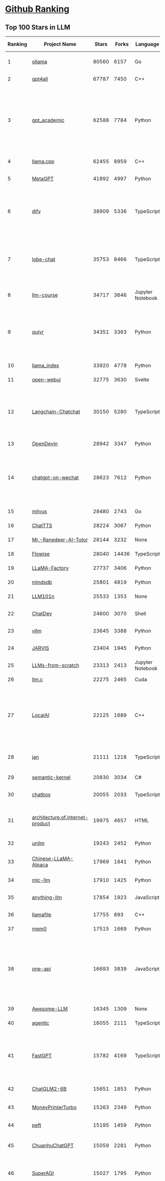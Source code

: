 [Github Ranking](../README.md)
==========

## Top 100 Stars in LLM

| Ranking | Project Name | Stars | Forks | Language | Open Issues | Description | Last Commit |
| ------- | ------------ | ----- | ----- | -------- | ----------- | ----------- | ----------- |
| 1 | [ollama](https://github.com/ollama/ollama) | 80560 | 6157 | Go | 936 | Get up and running with Llama 3.1, Mistral, Gemma 2, and other large language models. | 2024-07-26T03:10:19Z |
| 2 | [gpt4all](https://github.com/nomic-ai/gpt4all) | 67787 | 7450 | C++ | 491 | GPT4All: Chat with Local LLMs on Any Device | 2024-07-25T23:40:45Z |
| 3 | [gpt_academic](https://github.com/binary-husky/gpt_academic) | 62588 | 7784 | Python | 290 | 为GPT/GLM等LLM大语言模型提供实用化交互接口，特别优化论文阅读/润色/写作体验，模块化设计，支持自定义快捷按钮&函数插件，支持Python和C++等项目剖析&自译解功能，PDF/LaTex论文翻译&总结功能，支持并行问询多种LLM模型，支持chatglm3等本地模型。接入通义千问, deepseekcoder, 讯飞星火, 文心一言, llama2, rwkv, claude2, moss等。 | 2024-07-24T09:52:14Z |
| 4 | [llama.cpp](https://github.com/ggerganov/llama.cpp) | 62455 | 8959 | C++ | 309 | LLM inference in C/C++ | 2024-07-26T03:00:05Z |
| 5 | [MetaGPT](https://github.com/geekan/MetaGPT) | 41892 | 4997 | Python | 285 | 🌟 The Multi-Agent Framework: First AI Software Company, Towards Natural Language Programming | 2024-07-25T04:06:05Z |
| 6 | [dify](https://github.com/langgenius/dify) | 38909 | 5336 | TypeScript | 278 | Dify is an open-source LLM app development platform. Dify's intuitive interface combines AI workflow, RAG pipeline, agent capabilities, model management, observability features and more, letting you quickly go from prototype to production. | 2024-07-26T03:21:53Z |
| 7 | [lobe-chat](https://github.com/lobehub/lobe-chat) | 35753 | 8466 | TypeScript | 329 | 🤯 Lobe Chat - an open-source, modern-design LLMs/AI chat framework. Supports Multi AI Providers( OpenAI / Claude 3 / Gemini / Ollama / Bedrock / Azure / Mistral / Perplexity ), Multi-Modals (Vision/TTS) and plugin system. One-click FREE deployment of your private ChatGPT chat application. | 2024-07-26T03:09:43Z |
| 8 | [llm-course](https://github.com/mlabonne/llm-course) | 34717 | 3646 | Jupyter Notebook | 39 | Course to get into Large Language Models (LLMs) with roadmaps and Colab notebooks. | 2024-07-16T15:53:33Z |
| 9 | [quivr](https://github.com/QuivrHQ/quivr) | 34351 | 3363 | Python | 76 | Open-source RAG Framework for building GenAI Second Brains 🧠  Build productivity assistant (RAG) ⚡️🤖 Chat with your docs (PDF, CSV, ...)  & apps using Langchain, GPT 3.5 / 4 turbo, Private, Anthropic, VertexAI, Ollama, LLMs, Groq  that you can share with users !  Efficient retrieval augmented generation framework | 2024-07-25T20:03:58Z |
| 10 | [llama_index](https://github.com/run-llama/llama_index) | 33920 | 4778 | Python | 627 | LlamaIndex is a data framework for your LLM applications | 2024-07-26T03:02:57Z |
| 11 | [open-webui](https://github.com/open-webui/open-webui) | 32775 | 3630 | Svelte | 122 | User-friendly WebUI for LLMs (Formerly Ollama WebUI) | 2024-07-25T23:02:43Z |
| 12 | [Langchain-Chatchat](https://github.com/chatchat-space/Langchain-Chatchat) | 30150 | 5280 | TypeScript | 49 | Langchain-Chatchat（原Langchain-ChatGLM）基于 Langchain 与 ChatGLM, Qwen 与 Llama 等语言模型的 RAG 与 Agent 应用 \| Langchain-Chatchat (formerly langchain-ChatGLM), local knowledge based LLM (like ChatGLM, Qwen and Llama) RAG and Agent app with langchain  | 2024-07-26T03:16:15Z |
| 13 | [OpenDevin](https://github.com/OpenDevin/OpenDevin) | 28942 | 3347 | Python | 129 | 🐚 OpenDevin: Code Less, Make More | 2024-07-26T03:11:09Z |
| 14 | [chatgpt-on-wechat](https://github.com/zhayujie/chatgpt-on-wechat) | 28623 | 7612 | Python | 286 | 基于大模型搭建的聊天机器人，同时支持 微信公众号、企业微信应用、飞书、钉钉 等接入，可选择GPT3.5/GPT-4o/GPT4.0/ Claude/文心一言/讯飞星火/通义千问/ Gemini/GLM-4/Claude/Kimi/LinkAI，能处理文本、语音和图片，访问操作系统和互联网，支持基于自有知识库进行定制企业智能客服。 | 2024-07-25T09:09:40Z |
| 15 | [milvus](https://github.com/milvus-io/milvus) | 28480 | 2743 | Go | 583 | A cloud-native vector database, storage for next generation AI applications | 2024-07-26T03:11:46Z |
| 16 | [ChatTTS](https://github.com/2noise/ChatTTS) | 28224 | 3067 | Python | 89 | A generative speech model for daily dialogue. | 2024-07-25T04:01:44Z |
| 17 | [Mr.-Ranedeer-AI-Tutor](https://github.com/JushBJJ/Mr.-Ranedeer-AI-Tutor) | 28144 | 3232 | None | 13 | A GPT-4 AI Tutor Prompt for customizable personalized learning experiences. | 2024-03-25T13:06:55Z |
| 18 | [Flowise](https://github.com/FlowiseAI/Flowise) | 28040 | 14436 | TypeScript | 388 | Drag & drop UI to build your customized LLM flow | 2024-07-25T23:46:54Z |
| 19 | [LLaMA-Factory](https://github.com/hiyouga/LLaMA-Factory) | 27737 | 3406 | Python | 72 | A WebUI for Efficient Fine-Tuning of 100+ LLMs (ACL 2024) | 2024-07-26T02:01:15Z |
| 20 | [mindsdb](https://github.com/mindsdb/mindsdb) | 25801 | 4819 | Python | 147 | The platform for building AI from enterprise data | 2024-07-26T01:24:08Z |
| 21 | [LLM101n](https://github.com/karpathy/LLM101n) | 25533 | 1353 | None | 17 | LLM101n: Let's build a Storyteller | 2024-07-21T10:29:54Z |
| 22 | [ChatDev](https://github.com/OpenBMB/ChatDev) | 24600 | 3070 | Shell | 27 | Create Customized Software using Natural Language Idea (through LLM-powered Multi-Agent Collaboration) | 2024-07-25T01:46:33Z |
| 23 | [vllm](https://github.com/vllm-project/vllm) | 23645 | 3388 | Python | 1177 | A high-throughput and memory-efficient inference and serving engine for LLMs | 2024-07-26T03:21:22Z |
| 24 | [JARVIS](https://github.com/microsoft/JARVIS) | 23404 | 1945 | Python | 74 | JARVIS, a system to connect LLMs with ML community. Paper: https://arxiv.org/pdf/2303.17580.pdf | 2024-04-24T01:38:16Z |
| 25 | [LLMs-from-scratch](https://github.com/rasbt/LLMs-from-scratch) | 23313 | 2413 | Jupyter Notebook | 0 | Implementing a ChatGPT-like LLM in PyTorch from scratch, step by step | 2024-07-25T02:53:43Z |
| 26 | [llm.c](https://github.com/karpathy/llm.c) | 22275 | 2465 | Cuda | 65 | LLM training in simple, raw C/CUDA | 2024-07-25T23:34:37Z |
| 27 | [LocalAI](https://github.com/mudler/LocalAI) | 22125 | 1689 | C++ | 315 | :robot: The free, Open Source OpenAI alternative. Self-hosted, community-driven and local-first. Drop-in replacement for OpenAI running on consumer-grade hardware. No GPU required. Runs gguf, transformers, diffusers and many more models architectures. It allows to generate Text, Audio, Video, Images. Also with voice cloning capabilities. | 2024-07-25T22:28:34Z |
| 28 | [jan](https://github.com/janhq/jan) | 21111 | 1218 | TypeScript | 178 | Jan is an open source alternative to ChatGPT that runs 100% offline on your computer. Multiple engine support (llama.cpp, TensorRT-LLM) | 2024-07-26T03:12:45Z |
| 29 | [semantic-kernel](https://github.com/microsoft/semantic-kernel) | 20830 | 3034 | C# | 500 | Integrate cutting-edge LLM technology quickly and easily into your apps | 2024-07-25T23:41:59Z |
| 30 | [chatbox](https://github.com/Bin-Huang/chatbox) | 20055 | 2033 | TypeScript | 305 | User-friendly Desktop Client App for AI Models/LLMs (GPT, Claude, Gemini, Ollama...) | 2024-07-23T10:23:19Z |
| 31 | [architecture.of.internet-product](https://github.com/davideuler/architecture.of.internet-product) | 19975 | 4657 | HTML | 3 | 互联网公司技术架构，微信/淘宝/微博/腾讯/阿里/美团点评/百度/OpenAI/Google/Facebook/Amazon/eBay的架构，欢迎PR补充 | 2024-02-17T12:02:24Z |
| 32 | [unilm](https://github.com/microsoft/unilm) | 19243 | 2452 | Python | 563 | Large-scale Self-supervised Pre-training Across Tasks, Languages, and Modalities | 2024-07-15T07:11:23Z |
| 33 | [Chinese-LLaMA-Alpaca](https://github.com/ymcui/Chinese-LLaMA-Alpaca) | 17969 | 1841 | Python | 3 | 中文LLaMA&Alpaca大语言模型+本地CPU/GPU训练部署 (Chinese LLaMA & Alpaca LLMs) | 2024-04-30T04:28:38Z |
| 34 | [mlc-llm](https://github.com/mlc-ai/mlc-llm) | 17910 | 1425 | Python | 157 | Universal LLM Deployment Engine with ML Compilation | 2024-07-25T20:29:12Z |
| 35 | [anything-llm](https://github.com/Mintplex-Labs/anything-llm) | 17854 | 1923 | JavaScript | 146 | The all-in-one Desktop & Docker AI application with full RAG and AI Agent capabilities. | 2024-07-26T00:39:44Z |
| 36 | [llamafile](https://github.com/Mozilla-Ocho/llamafile) | 17755 | 893 | C++ | 102 | Distribute and run LLMs with a single file. | 2024-07-25T17:54:21Z |
| 37 | [mem0](https://github.com/mem0ai/mem0) | 17515 | 1669 | Python | 137 | The memory layer for Personalized AI | 2024-07-26T02:13:25Z |
| 38 | [one-api](https://github.com/songquanpeng/one-api) | 16693 | 3839 | JavaScript | 557 | OpenAI 接口管理 & 分发系统，支持 Azure、Anthropic Claude、Google PaLM 2 & Gemini、智谱 ChatGLM、百度文心一言、讯飞星火认知、阿里通义千问、360 智脑以及腾讯混元，可用于二次分发管理 key，仅单可执行文件，已打包好 Docker 镜像，一键部署，开箱即用. OpenAI key management & redistribution system, using a single API for all LLMs, and features an English UI. | 2024-07-25T17:31:35Z |
| 39 | [Awesome-LLM](https://github.com/Hannibal046/Awesome-LLM) | 16345 | 1309 | None | 0 | Awesome-LLM: a curated list of Large Language Model | 2024-07-22T14:49:33Z |
| 40 | [agentic](https://github.com/transitive-bullshit/agentic) | 16055 | 2111 | TypeScript | 6 | AI agent stdlib that works with any LLM and TypeScript AI SDK. | 2024-07-24T20:43:04Z |
| 41 | [FastGPT](https://github.com/labring/FastGPT) | 15782 | 4169 | TypeScript | 238 | FastGPT is a knowledge-based platform built on the LLMs, offers a comprehensive suite of out-of-the-box capabilities such as data processing, RAG retrieval, and visual AI workflow orchestration, letting you easily develop and deploy complex question-answering systems without the need for extensive setup or configuration. | 2024-07-26T03:12:59Z |
| 42 | [ChatGLM2-6B](https://github.com/THUDM/ChatGLM2-6B) | 15651 | 1853 | Python | 425 | ChatGLM2-6B: An Open Bilingual Chat LLM \| 开源双语对话语言模型 | 2024-06-27T04:05:08Z |
| 43 | [MoneyPrinterTurbo](https://github.com/harry0703/MoneyPrinterTurbo) | 15263 | 2349 | Python | 24 | 利用AI大模型，一键生成高清短视频 Generate short videos with one click using AI LLM. | 2024-07-25T07:00:07Z |
| 44 | [peft](https://github.com/huggingface/peft) | 15195 | 1459 | Python | 20 | 🤗 PEFT: State-of-the-art Parameter-Efficient Fine-Tuning. | 2024-07-26T03:20:11Z |
| 45 | [ChuanhuChatGPT](https://github.com/GaiZhenbiao/ChuanhuChatGPT) | 15059 | 2281 | Python | 115 | GUI for ChatGPT API and many LLMs. Supports agents, file-based QA, GPT finetuning and query with web search. All with a neat UI. | 2024-07-24T06:23:06Z |
| 46 | [SuperAGI](https://github.com/TransformerOptimus/SuperAGI) | 15027 | 1795 | Python | 128 | <⚡️> SuperAGI - A dev-first open source autonomous AI agent framework. Enabling developers to build, manage & run useful autonomous agents quickly and reliably. | 2024-06-20T23:48:06Z |
| 47 | [haystack](https://github.com/deepset-ai/haystack) | 14811 | 1728 | Python | 118 | :mag: LLM orchestration framework to build customizable, production-ready LLM applications. Connect components (models, vector DBs, file converters) to pipelines or agents that can interact with your data. With advanced retrieval methods, it's best suited for building RAG, question answering, semantic search or conversational agent chatbots. | 2024-07-25T15:28:23Z |
| 48 | [kubesphere](https://github.com/kubesphere/kubesphere) | 14748 | 2121 | Go | 488 | The container platform tailored for Kubernetes multi-cloud, datacenter, and edge management ⎈ 🖥 ☁️ | 2024-07-15T08:25:26Z |
| 49 | [DocsGPT](https://github.com/arc53/DocsGPT) | 14450 | 1448 | Python | 72 | GPT-powered chat for documentation, chat with your documents | 2024-07-25T10:48:31Z |
| 50 | [evals](https://github.com/openai/evals) | 14436 | 2553 | Python | 85 | Evals is a framework for evaluating LLMs and LLM systems, and an open-source registry of benchmarks. | 2024-07-21T17:04:29Z |
| 51 | [continue](https://github.com/continuedev/continue) | 13755 | 972 | TypeScript | 364 | ⏩ Continue is the leading open-source AI code assistant. You can connect any models and any context to build custom autocomplete and chat experiences inside VS Code and JetBrains | 2024-07-26T00:27:11Z |
| 52 | [crawlee](https://github.com/apify/crawlee) | 13751 | 585 | TypeScript | 105 | Crawlee—A web scraping and browser automation library for Node.js to build reliable crawlers. In JavaScript and TypeScript. Extract data for AI, LLMs, RAG, or GPTs. Download HTML, PDF, JPG, PNG, and other files from websites. Works with Puppeteer, Playwright, Cheerio, JSDOM, and raw HTTP. Both headful and headless mode. With proxy rotation. | 2024-07-26T02:10:16Z |
| 53 | [Awesome-Chinese-LLM](https://github.com/HqWu-HITCS/Awesome-Chinese-LLM) | 13687 | 1265 | None | 3 | 整理开源的中文大语言模型，以规模较小、可私有化部署、训练成本较低的模型为主，包括底座模型，垂直领域微调及应用，数据集与教程等。 | 2024-07-21T13:50:36Z |
| 54 | [Scrapegraph-ai](https://github.com/ScrapeGraphAI/Scrapegraph-ai) | 13461 | 1043 | Python | 19 | Python scraper based on AI | 2024-07-25T09:57:57Z |
| 55 | [ChatGLM3](https://github.com/THUDM/ChatGLM3) | 13163 | 1517 | Python | 12 | ChatGLM3 series: Open Bilingual Chat LLMs \| 开源双语对话语言模型 | 2024-07-10T06:19:57Z |
| 56 | [unsloth](https://github.com/unslothai/unsloth) | 13105 | 861 | Python | 395 | Finetune Llama 3.1, Mistral, Phi & Gemma LLMs 2-5x faster with 80% less memory | 2024-07-25T22:01:53Z |
| 57 | [dalai](https://github.com/cocktailpeanut/dalai) | 13104 | 1431 | CSS | 296 | The simplest way to run LLaMA on your local machine | 2024-06-18T20:29:46Z |
| 58 | [Llama-Chinese](https://github.com/LlamaFamily/Llama-Chinese) | 13080 | 1194 | Python | 185 | Llama中文社区，Llama3在线体验和微调模型已开放，实时汇总最新Llama3学习资料，已将所有代码更新适配Llama3，构建最好的中文Llama大模型，完全开源可商用 | 2024-07-25T01:01:13Z |
| 59 | [graphrag](https://github.com/microsoft/graphrag) | 12914 | 1081 | Python | 91 | A modular graph-based Retrieval-Augmented Generation (RAG) system | 2024-07-26T01:33:56Z |
| 60 | [Qwen](https://github.com/QwenLM/Qwen) | 12793 | 1034 | Python | 9 | The official repo of Qwen (通义千问) chat & pretrained large language model proposed by Alibaba Cloud. | 2024-07-24T10:19:05Z |
| 61 | [DB-GPT](https://github.com/eosphoros-ai/DB-GPT) | 12676 | 1654 | Python | 112 | AI Native Data App Development framework with AWEL(Agentic Workflow Expression Language) and Agents | 2024-07-26T02:10:14Z |
| 62 | [ragflow](https://github.com/infiniflow/ragflow) | 12614 | 1233 | Python | 292 | RAGFlow is an open-source RAG (Retrieval-Augmented Generation) engine based on deep document understanding. | 2024-07-26T02:52:57Z |
| 63 | [botpress](https://github.com/botpress/botpress) | 12304 | 1704 | TypeScript | 8 | The open-source hub to build & deploy GPT/LLM Agents ⚡️ | 2024-07-25T23:59:07Z |
| 64 | [pandas-ai](https://github.com/Sinaptik-AI/pandas-ai) | 12172 | 1153 | Python | 92 | Chat with your database (SQL, CSV, pandas, polars, mongodb, noSQL, etc). PandasAI makes data analysis conversational using LLMs (GPT 3.5 / 4, Anthropic, VertexAI) and RAG. | 2024-07-22T15:45:27Z |
| 65 | [SWE-agent](https://github.com/princeton-nlp/SWE-agent) | 12116 | 1210 | Python | 54 | SWE-agent takes a GitHub issue and tries to automatically fix it, using GPT-4, or your LM of choice. It solves 12.47% of bugs in the SWE-bench evaluation set and takes just 1 minute to run. | 2024-07-25T14:41:08Z |
| 66 | [khoj](https://github.com/khoj-ai/khoj) | 12085 | 605 | Python | 60 | Your AI second brain. Get answers to your questions, whether they be online or in your own notes. Use online AI models (e.g gpt4) or private, local LLMs (e.g llama3). Self-host locally or use our cloud instance. Access from Obsidian, Emacs, Desktop app, Web or Whatsapp. | 2024-07-25T21:36:20Z |
| 67 | [RWKV-LM](https://github.com/BlinkDL/RWKV-LM) | 12044 | 827 | Python | 67 | RWKV is an RNN with transformer-level LLM performance. It can be directly trained like a GPT (parallelizable). So it's combining the best of RNN and transformer - great performance, fast inference, saves VRAM, fast training, "infinite" ctx_len, and free sentence embedding. | 2024-07-23T05:43:25Z |
| 68 | [web-llm](https://github.com/mlc-ai/web-llm) | 11864 | 747 | TypeScript | 58 | High-performance In-browser LLM Inference Engine  | 2024-07-23T23:10:33Z |
| 69 | [PaddleNLP](https://github.com/PaddlePaddle/PaddleNLP) | 11788 | 2877 | Python | 453 | 👑 Easy-to-use and powerful NLP and LLM library with 🤗 Awesome model zoo, supporting wide-range of NLP tasks from research to industrial applications, including 🗂Text Classification,  🔍 Neural Search, ❓ Question Answering, ℹ️ Information Extraction, 📄 Document Intelligence, 💌 Sentiment Analysis etc. | 2024-07-26T01:07:13Z |
| 70 | [h2ogpt](https://github.com/h2oai/h2ogpt) | 11053 | 1203 | Python | 254 | Private chat with local GPT with document, images, video, etc. 100% private, Apache 2.0. Supports oLLaMa, Mixtral, llama.cpp, and more. Demo: https://gpt.h2o.ai/ https://codellama.h2o.ai/ | 2024-07-26T01:03:15Z |
| 71 | [ludwig](https://github.com/ludwig-ai/ludwig) | 11020 | 1184 | Python | 302 | Low-code framework for building custom LLMs, neural networks, and other AI models | 2024-07-11T16:22:04Z |
| 72 | [gorilla](https://github.com/ShishirPatil/gorilla) | 10920 | 874 | Python | 85 | Gorilla: An API store for LLMs | 2024-07-26T02:22:40Z |
| 73 | [MemGPT](https://github.com/cpacker/MemGPT) | 10914 | 1177 | Python | 272 | Create LLM agents with long-term memory and custom tools 📚🦙 | 2024-07-26T02:41:14Z |
| 74 | [llm-cookbook](https://github.com/datawhalechina/llm-cookbook) | 10791 | 1292 | Jupyter Notebook | 1 | 面向开发者的 LLM 入门教程，吴恩达大模型系列课程中文版 | 2024-07-21T07:43:21Z |
| 75 | [llama-recipes](https://github.com/meta-llama/llama-recipes) | 10761 | 1531 | Jupyter Notebook | 85 | Scripts for fine-tuning Meta Llama3 with composable FSDP & PEFT methods to cover single/multi-node GPUs. Supports default & custom datasets for applications such as summarization and Q&A. Supporting a number of candid inference solutions such as HF TGI, VLLM for local or cloud deployment. Demo apps to showcase Meta Llama3 for WhatsApp & Messenger. | 2024-07-25T22:47:56Z |
| 76 | [litellm](https://github.com/BerriAI/litellm) | 10758 | 1222 | Python | 448 | Call all LLM APIs using the OpenAI format. Use Bedrock, Azure, OpenAI, Cohere, Anthropic, Ollama, Sagemaker, HuggingFace, Replicate, Groq (100+ LLMs) | 2024-07-26T03:16:14Z |
| 77 | [phidata](https://github.com/phidatahq/phidata) | 10736 | 1561 | Python | 48 | Build AI Assistants with memory, knowledge and tools. | 2024-07-25T17:47:16Z |
| 78 | [open-llms](https://github.com/eugeneyan/open-llms) | 10688 | 669 | None | 4 | 📋 A list of open LLMs available for commercial use. | 2024-07-05T19:01:07Z |
| 79 | [llama-gpt](https://github.com/getumbrel/llama-gpt) | 10592 | 673 | TypeScript | 84 | A self-hosted, offline, ChatGPT-like chatbot. Powered by Llama 2. 100% private, with no data leaving your device. New: Code Llama support! | 2024-04-23T18:56:06Z |
| 80 | [ml-engineering](https://github.com/stas00/ml-engineering) | 10295 | 617 | Python | 1 | Machine Learning Engineering Open Book | 2024-07-26T01:20:52Z |
| 81 | [plandex](https://github.com/plandex-ai/plandex) | 10054 | 704 | Go | 26 | AI driven development in your terminal. Designed for large, real-world tasks. | 2024-07-22T17:47:13Z |
| 82 | [vanna](https://github.com/vanna-ai/vanna) | 9978 | 737 | Python | 91 | 🤖 Chat with your SQL database 📊. Accurate Text-to-SQL Generation via LLMs using RAG 🔄. | 2024-07-25T17:55:11Z |
| 83 | [Self-Hosting-Guide](https://github.com/mikeroyal/Self-Hosting-Guide) | 9760 | 520 | Dockerfile | 6 | Self-Hosting Guide. Learn all about  locally hosting (on premises & private web servers) and managing software applications by yourself or your organization. Including Cloud, LLMs, WireGuard, Automation, Home Assistant, and Networking. | 2024-07-20T15:08:41Z |
| 84 | [qlora](https://github.com/artidoro/qlora) | 9745 | 797 | Jupyter Notebook | 189 | QLoRA: Efficient Finetuning of Quantized LLMs | 2024-06-10T19:20:16Z |
| 85 | [LLMSurvey](https://github.com/RUCAIBox/LLMSurvey) | 9683 | 749 | Python | 19 | The official GitHub page for the survey paper "A Survey of Large Language Models". | 2024-05-19T06:26:06Z |
| 86 | [OpenLLM](https://github.com/bentoml/OpenLLM) | 9421 | 599 | Python | 22 | Run any open-source LLMs, such as Llama 3.1, Gemma, as OpenAI compatible API endpoint in the cloud. | 2024-07-24T03:37:22Z |
| 87 | [mistral-inference](https://github.com/mistralai/mistral-inference) | 9334 | 817 | Jupyter Notebook | 104 | Official inference library for Mistral models | 2024-07-24T15:28:50Z |
| 88 | [WizardLM](https://github.com/nlpxucan/WizardLM) | 9110 | 711 | Python | 160 | LLMs build upon Evol Insturct: WizardLM, WizardCoder, WizardMath | 2024-07-16T19:46:20Z |
| 89 | [LLMsPracticalGuide](https://github.com/Mooler0410/LLMsPracticalGuide) | 9084 | 693 | None | 9 | A curated list of practical guide resources of LLMs (LLMs Tree, Examples, Papers) | 2024-05-31T06:39:37Z |
| 90 | [litgpt](https://github.com/Lightning-AI/litgpt) | 9028 | 904 | Python | 192 | 20+ high-performance LLMs with recipes to pretrain, finetune and deploy at scale. | 2024-07-25T17:27:29Z |
| 91 | [shell_gpt](https://github.com/TheR1D/shell_gpt) | 8999 | 707 | Python | 55 | A command-line productivity tool powered by AI large language models like GPT-4, will help you accomplish your tasks faster and more efficiently. | 2024-07-15T21:47:45Z |
| 92 | [petals](https://github.com/bigscience-workshop/petals) | 8967 | 497 | Python | 80 | 🌸 Run LLMs at home, BitTorrent-style. Fine-tuning and inference up to 10x faster than offloading | 2024-07-24T14:59:32Z |
| 93 | [promptflow](https://github.com/microsoft/promptflow) | 8897 | 798 | Python | 88 | Build high-quality LLM apps - from prototyping, testing to production deployment and monitoring. | 2024-07-26T03:14:14Z |
| 94 | [activepieces](https://github.com/activepieces/activepieces) | 8832 | 1000 | TypeScript | 158 | Your friendliest open source all-in-one automation tool ✨ Workflow automation tool 100+ integration / Enterprise automation tool / Zapier Alternative | 2024-07-26T01:48:46Z |
| 95 | [ai](https://github.com/vercel/ai) | 8801 | 1256 | TypeScript | 156 | Build AI-powered applications with React, Svelte, Vue, and Solid | 2024-07-25T22:49:43Z |
| 96 | [minbpe](https://github.com/karpathy/minbpe) | 8799 | 803 | Python | 29 | Minimal, clean code for the Byte Pair Encoding (BPE) algorithm commonly used in LLM tokenization. | 2024-07-01T14:20:22Z |
| 97 | [CopilotKit](https://github.com/CopilotKit/CopilotKit) | 8532 | 864 | TypeScript | 51 | A framework for building custom AI Copilots 🤖 in-app AI chatbots, in-app AI Agents, & AI-powered Textareas. | 2024-07-25T13:23:11Z |
| 98 | [MaxKB](https://github.com/1Panel-dev/MaxKB) | 8453 | 1132 | Python | 70 | 🚀 基于 LLM 大语言模型的知识库问答系统。开箱即用、模型中立、灵活编排，支持快速嵌入到第三方业务系统，1Panel 官方出品。 | 2024-07-26T01:52:27Z |
| 99 | [optimate](https://github.com/nebuly-ai/optimate) | 8365 | 644 | Python | 99 | A collection of libraries to optimise AI model performances | 2024-07-22T02:07:03Z |
| 100 | [FreeAskInternet](https://github.com/nashsu/FreeAskInternet) | 8348 | 874 | Python | 53 | FreeAskInternet is a completely free, PRIVATE and LOCALLY running search aggregator & answer generate using MULTI LLMs, without GPU needed. The user can ask a question and the system will  make a multi engine search and combine the search result to LLM and generate the answer based on search results. It's all FREE to use.  | 2024-04-18T06:46:33Z |

